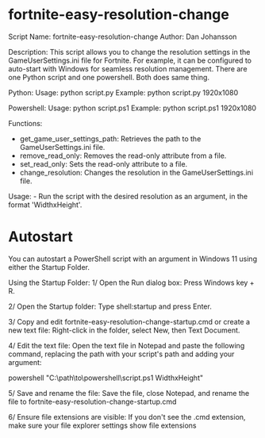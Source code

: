 # fortnite-easy-resolution-change
Script Name: fortnite-easy-resolution-change 
Author: Dan Johansson 

Description: This script allows you to change the resolution settings in the GameUserSettings.ini file for Fortnite. 
For example, it can be configured to auto-start with Windows for seamless resolution management.
There are one Python script and one powershell. Both does same thing.

Python:
Usage: python script.py <Resolution> 
Example: python script.py 1920x1080 

Powershell:
Usage: python script.ps1 <Resolution> 
Example: python script.ps1 1920x1080 

Functions: 
- get_game_user_settings_path: Retrieves the path to the GameUserSettings.ini file. 
- remove_read_only: Removes the read-only attribute from a file. 
- set_read_only: Sets the read-only attribute to a file. 
- change_resolution: Changes the resolution in the GameUserSettings.ini file. 

Usage: - Run the script with the desired resolution as an argument, in the format 'WidthxHeight'. 

# Autostart
You can autostart a PowerShell script with an argument in Windows 11 using either the Startup Folder.

Using the Startup Folder:
1/ Open the Run dialog box: Press Windows key + R.

2/ Open the Startup folder: Type shell:startup and press Enter.

3/ Copy and edit fortnite-easy-resolution-change-startup.cmd or create a new text file: Right-click in the folder, select New, then Text Document.

4/ Edit the text file: Open the text file in Notepad and paste the following command, replacing the path with your script's path and adding your argument:

powershell "C:\path\to\powershell\script.ps1 WidthxHeight"

5/ Save and rename the file: Save the file, close Notepad, and rename the file to fortnite-easy-resolution-change-startup.cmd

6/ Ensure file extensions are visible: If you don't see the .cmd extension, make sure your file explorer settings show file extensions